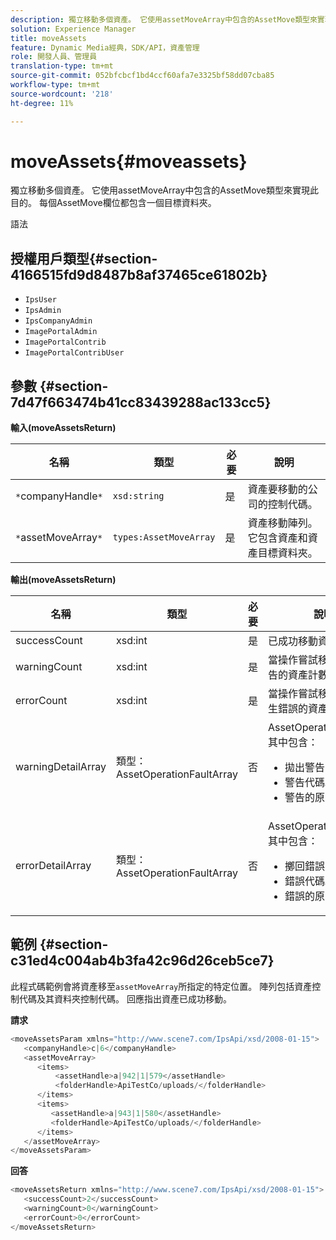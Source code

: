 ```yaml
---
description: 獨立移動多個資產。 它使用assetMoveArray中包含的AssetMove類型來實現此目的。 每個AssetMove欄位都包含一個目標資料夾。
solution: Experience Manager
title: moveAssets
feature: Dynamic Media經典，SDK/API，資產管理
role: 開發人員、管理員
translation-type: tm+mt
source-git-commit: 052bfcbcf1bd4ccf60afa7e3325bf58dd07cba85
workflow-type: tm+mt
source-wordcount: '218'
ht-degree: 11%

---
```



# moveAssets{#moveassets}

獨立移動多個資產。 它使用assetMoveArray中包含的AssetMove類型來實現此目的。 每個AssetMove欄位都包含一個目標資料夾。

語法

## 授權用戶類型{#section-4166515fd9d8487b8af37465ce61802b}

* `IpsUser`
* `IpsAdmin`
* `IpsCompanyAdmin`
* `ImagePortalAdmin`
* `ImagePortalContrib`
* `ImagePortalContribUser`

## 參數 {#section-7d47f663474b41cc83439288ac133cc5}

**輸入(moveAssetsReturn)**

| 名稱 | 類型 | 必要 | 說明 |
|---|---|---|---|
| `*`companyHandle`*` | `xsd:string` | 是 | 資產要移動的公司的控制代碼。 |
| `*`assetMoveArray`*` | `types:AssetMoveArray` | 是 | 資產移動陣列。 它包含資產和資產目標資料夾。 |

**輸出(moveAssetsReturn)**

<table id="table_FD902FAB4F98413C8A051270ADD7D9C7"> 
 <thead> 
  <tr> 
   <th colname="col1" class="entry"> 名稱 </th> 
   <th colname="col2" class="entry"> 類型 </th> 
   <th colname="col3" class="entry"> 必要 </th> 
   <th colname="col4" class="entry"> 說明 </th> 
  </tr> 
 </thead>
 <tbody> 
  <tr> 
   <td colname="col1"> <span class="codeph"> <span class="varname"> successCount</span> </span> </td> 
   <td colname="col2"> <span class="codeph"> xsd:int</span> </td> 
   <td colname="col3"> 是 </td> 
   <td colname="col4"> 已成功移動資產計數。 </td> 
  </tr> 
  <tr> 
   <td colname="col1"> <span class="codeph"> <span class="varname"> warningCount</span> </span> </td> 
   <td colname="col2"> <span class="codeph"> xsd:int</span> </td> 
   <td colname="col3"> 是 </td> 
   <td colname="col4"> 當操作嘗試移動時產生警告的資產計數。 </td> 
  </tr> 
  <tr> 
   <td colname="col1"> <span class="codeph"> <span class="varname"> errorCount</span> </span> </td> 
   <td colname="col2"> <span class="codeph"> xsd:int</span> </td> 
   <td colname="col3"> 是 </td> 
   <td colname="col4"> 當操作嘗試移動錯誤時產生錯誤的資產計數。 </td> 
  </tr> 
  <tr> 
   <td colname="col1"> <span class="codeph"> <span class="varname"> warningDetailArray</span> </span> </td> 
   <td colname="col2"> <span class="codeph"> 類型：AssetOperationFaultArray</span> </td> 
   <td colname="col3"> 否 </td> 
   <td colname="col4"> <span class="codeph"> AssetOperationFaults，其中包含：</span> 
    <ul id="ul_689F4A87A68140F18DFB43868226A409"> 
     <li id="li_274C8BF5932F4AF584AA92F25E0F33C6">拋出警告的資產。 </li> 
     <li id="li_5CC4A9120CA94F968CAF0D0135C49E0A">警告代碼。 </li> 
     <li id="li_AEC91FA68B2E43BC8BAA108C743F5667">警告的原因。 </li> 
    </ul> </td> 
  </tr> 
  <tr> 
   <td colname="col1"> <span class="codeph"> <span class="varname"> errorDetailArray</span> </span> </td> 
   <td colname="col2"> <span class="codeph"> 類型：AssetOperationFaultArray</span> </td> 
   <td colname="col3"> 否 </td> 
   <td colname="col4"> <span class="codeph"> AssetOperationFaults，其中包含：</span> 
    <ul id="ul_C397BC384A134F429D01ADA28DF2E097"> 
     <li id="li_EAEBB5F539164480BA9EAA7C8FFBF69A">擲回錯誤的資產。 </li> 
     <li id="li_F96D5FBB2F7A402AA36D8DFA3971391D">錯誤代碼。 </li> 
     <li id="li_F610415E416F43DDA4B1DBF1897E2F61">錯誤的原因。 </li> 
    </ul> </td> 
  </tr> 
 </tbody> 
</table>

## 範例 {#section-c31ed4c004ab4b3fa42c96d26ceb5ce7}

此程式碼範例會將資產移至`assetMoveArray`所指定的特定位置。 陣列包括資產控制代碼及其資料夾控制代碼。 回應指出資產已成功移動。

**請求**

```java
<moveAssetsParam xmlns="http://www.scene7.com/IpsApi/xsd/2008-01-15">
   <companyHandle>c|6</companyHandle>
   <assetMoveArray>
      <items>
          <assetHandle>a|942|1|579</assetHandle>
          <folderHandle>ApiTestCo/uploads/</folderHandle>
      </items>
      <items>
         <assetHandle>a|943|1|580</assetHandle>
         <folderHandle>ApiTestCo/uploads/</folderHandle>
      </items>
   </assetMoveArray>
</moveAssetsParam>
```

**回答**

```java
<moveAssetsReturn xmlns="http://www.scene7.com/IpsApi/xsd/2008-01-15">
   <successCount>2</successCount>
   <warningCount>0</warningCount>
   <errorCount>0</errorCount>
</moveAssetsReturn>
```

